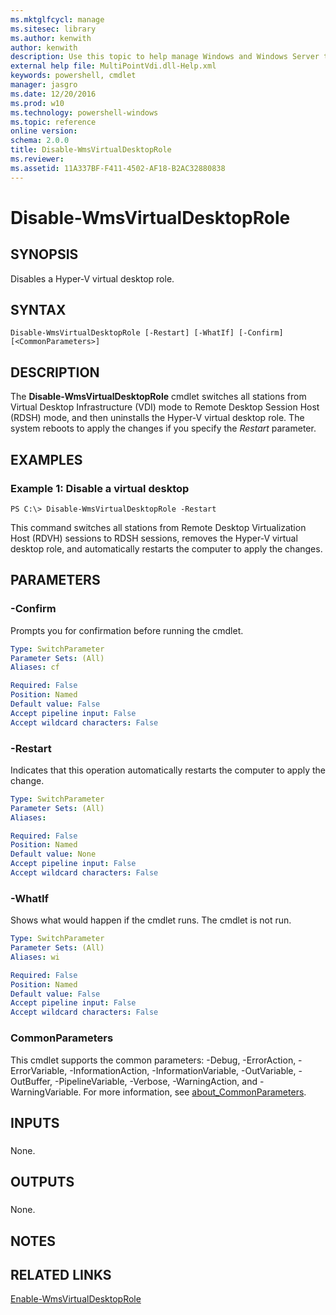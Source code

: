 ```yaml
---
ms.mktglfcycl: manage
ms.sitesec: library
ms.author: kenwith
author: kenwith
description: Use this topic to help manage Windows and Windows Server technologies with Windows PowerShell.
external help file: MultiPointVdi.dll-Help.xml
keywords: powershell, cmdlet
manager: jasgro
ms.date: 12/20/2016
ms.prod: w10
ms.technology: powershell-windows
ms.topic: reference
online version: 
schema: 2.0.0
title: Disable-WmsVirtualDesktopRole
ms.reviewer:
ms.assetid: 11A337BF-F411-4502-AF18-B2AC32880838
---
```


# Disable-WmsVirtualDesktopRole

## SYNOPSIS
Disables a Hyper-V virtual desktop role.

## SYNTAX

```
Disable-WmsVirtualDesktopRole [-Restart] [-WhatIf] [-Confirm] [<CommonParameters>]
```

## DESCRIPTION
The **Disable-WmsVirtualDesktopRole** cmdlet switches all stations from Virtual Desktop Infrastructure (VDI) mode to Remote Desktop Session Host (RDSH) mode, and then uninstalls the Hyper-V virtual desktop role.
The system reboots to apply the changes if you specify the *Restart* parameter.

## EXAMPLES

### Example 1: Disable a virtual desktop
```
PS C:\> Disable-WmsVirtualDesktopRole -Restart
```

This command switches all stations from Remote Desktop Virtualization Host (RDVH) sessions to RDSH sessions, removes the Hyper-V virtual desktop role, and automatically restarts the computer to apply the changes.

## PARAMETERS

### -Confirm
Prompts you for confirmation before running the cmdlet.

```yaml
Type: SwitchParameter
Parameter Sets: (All)
Aliases: cf

Required: False
Position: Named
Default value: False
Accept pipeline input: False
Accept wildcard characters: False
```

### -Restart
Indicates that this operation automatically restarts the computer to apply the change.

```yaml
Type: SwitchParameter
Parameter Sets: (All)
Aliases: 

Required: False
Position: Named
Default value: None
Accept pipeline input: False
Accept wildcard characters: False
```

### -WhatIf
Shows what would happen if the cmdlet runs.
The cmdlet is not run.

```yaml
Type: SwitchParameter
Parameter Sets: (All)
Aliases: wi

Required: False
Position: Named
Default value: False
Accept pipeline input: False
Accept wildcard characters: False
```

### CommonParameters
This cmdlet supports the common parameters: -Debug, -ErrorAction, -ErrorVariable, -InformationAction, -InformationVariable, -OutVariable, -OutBuffer, -PipelineVariable, -Verbose, -WarningAction, and -WarningVariable. For more information, see [about_CommonParameters](http://go.microsoft.com/fwlink/?LinkID=113216).

## INPUTS

###  
None.

## OUTPUTS

###  
None.

## NOTES

## RELATED LINKS

[Enable-WmsVirtualDesktopRole](./Enable-WmsVirtualDesktopRole.md)

